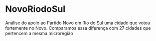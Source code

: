 # NovoRiodoSul
Análise do apoio ao Partido Novo em Rio do Sul
uma cidade que votou fortemente no Novo. Comparamos essa diferença com 27 cidades que pertencem a mesma microregião
